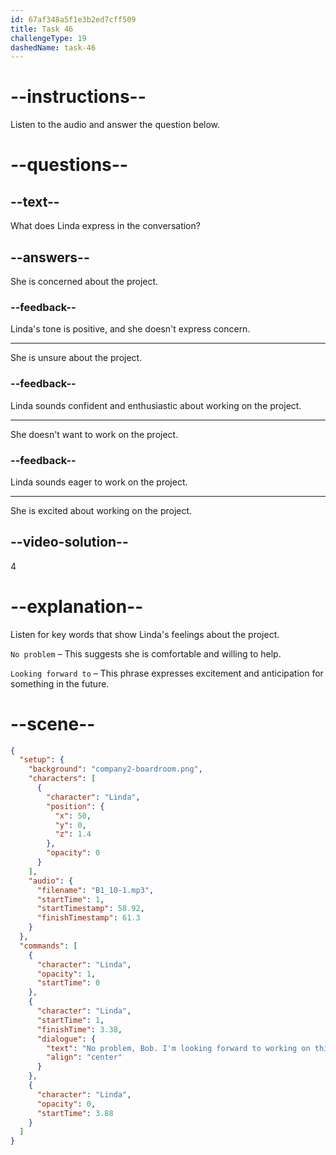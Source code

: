 ```yaml
---
id: 67af348a5f1e3b2ed7cff509
title: Task 46
challengeType: 19
dashedName: task-46
---
```


<!-- (audio) Linda: No problem, Bob. I'm looking forward to working on this project. -->

# --instructions--

Listen to the audio and answer the question below.

# --questions--

## --text--

What does Linda express in the conversation?

## --answers--

She is concerned about the project.

### --feedback--

Linda's tone is positive, and she doesn't express concern.

---

She is unsure about the project.

### --feedback--

Linda sounds confident and enthusiastic about working on the project.

---

She doesn't want to work on the project.

### --feedback--

Linda sounds eager to work on the project.

---

She is excited about working on the project.

## --video-solution--

4

# --explanation--  

Listen for key words that show Linda's feelings about the project.  

`No problem` – This suggests she is comfortable and willing to help. 

`Looking forward to` – This phrase expresses excitement and anticipation for something in the future.

# --scene--

```json
{
  "setup": {
    "background": "company2-boardroom.png",
    "characters": [
      {
        "character": "Linda",
        "position": {
          "x": 50,
          "y": 0,
          "z": 1.4
        },
        "opacity": 0
      }
    ],
    "audio": {
      "filename": "B1_10-1.mp3",
      "startTime": 1,
      "startTimestamp": 58.92,
      "finishTimestamp": 61.3
    }
  },
  "commands": [
    {
      "character": "Linda",
      "opacity": 1,
      "startTime": 0
    },
    {
      "character": "Linda",
      "startTime": 1,
      "finishTime": 3.38,
      "dialogue": {
        "text": "No problem, Bob. I'm looking forward to working on this project.",
        "align": "center"
      }
    },
    {
      "character": "Linda",
      "opacity": 0,
      "startTime": 3.88
    }
  ]
}
```
